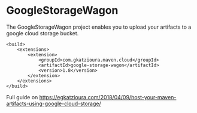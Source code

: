 # GoogleStorageWagon

The GoogleStorageWagon project enables you to upload your artifacts to a google cloud storage bucket. 

```
<build>
    <extensions>
        <extension>
            <groupId>com.gkatzioura.maven.cloud</groupId>
            <artifactId>google-storage-wagon</artifactId>
            <version>1.8</version>
        </extension>
    </extensions>
</build>
```

Full guide on https://egkatzioura.com/2018/04/09/host-your-maven-artifacts-using-google-cloud-storage/
